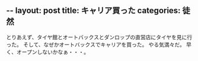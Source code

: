--
layout: post
title: キャリア買った
categories: 徒然
--

とりあえず、タイヤ館とオートバックスとダンロップの直営店にタイヤを見に行った。
そして、なぜかオートバックスでキャリアを買った。
やる気満々だ。
早く、オープンしないかなぁ・・・。
